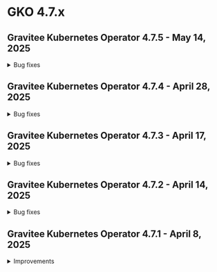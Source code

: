 # GKO 4.7.x

## Gravitee Kubernetes Operator 4.7.5 - May 14, 2025
    
<details>
<summary>Bug fixes</summary>

  * Management Context Could not be resolved in Webhook when GKO deployed on multiple namespaces [#10562](https://github.com/gravitee-io/issues/issues/10562)
  * Unable to delete APIs using GKO templating [#10554](https://github.com/gravitee-io/issues/issues/10554)
  * API Policies show disabled in the UI for V4 API's created via the GKO operator. [#10543](https://github.com/gravitee-io/issues/issues/10543)
  * mAPI throws exception an Application is created using GKO with empty pictureUrl [#10531](https://github.com/gravitee-io/issues/issues/10531)
</details>


## Gravitee Kubernetes Operator 4.7.4 - April 28, 2025
    
<details>
<summary>Bug fixes</summary>

  * auto-assigned groups are not added to applications [#10513](https://github.com/gravitee-io/issues/issues/10513)
  * Unable to remove kubernetes secret used as template for an APIV4 [#10510](https://github.com/gravitee-io/issues/issues/10510)
  * Change in Config Maps or Secrets used for templating are not reflected in targeted resources [#10498](https://github.com/gravitee-io/issues/issues/10498)
</details>


## Gravitee Kubernetes Operator 4.7.3 - April 17, 2025
    
<details>
<summary>Bug fixes</summary>

  * APIs updated via GKO lose automatic group associations if not present on the CRD [#10508](https://github.com/gravitee-io/issues/issues/10508)
  * Installing several operators in multiple namespaces is not possible due to webhook conflict [#10499](https://github.com/gravitee-io/issues/issues/10499)
  * Validation webhook accepts MTLS plan for native APIs [#10506](https://github.com/gravitee-io/issues/issues/10506)
</details>


## Gravitee Kubernetes Operator 4.7.2 - April 14, 2025
    
<details>
<summary>Bug fixes</summary>

  * v4 APIs created via GKO not displayed in assigned Category [#10448](https://github.com/gravitee-io/issues/issues/10448)
</details>


## Gravitee Kubernetes Operator 4.7.1 - April 8, 2025
    
<details>
<summary>Improvements</summary>

  * Allow to set `hostNetwork` flag in manager deployment [#10478](https://github.com/gravitee-io/issues/issues/10478)
</details>
